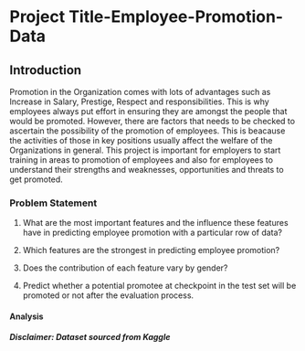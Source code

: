 # Project Title-Employee-Promotion-Data

## Introduction
Promotion in the Organization comes with lots of advantages such as Increase in Salary, Prestige, Respect and responsibilities. This is why employees always put effort in ensuring they are amongst the people that would be promoted. However, there are factors that needs to be checked to ascertain the possibility of the promotion of employees. This is beacause the activities of those in key positions usually affect the welfare of the Organizations in general.
This project is important for employers to start training in areas to promotion of employees and also for employees to understand their strengths and weaknesses, opportunities and threats to get promoted.

### Problem Statement
1. What are the most important features and the influence these features have in predicting employee promotion with a particular row of data?

2. Which features are the strongest in predicting employee promotion?

3. Does the contribution of each feature vary by gender?

4. Predict whether a potential promotee at checkpoint in the test set will be promoted or not after the evaluation process.

#### Analysis


**_Disclaimer:  Dataset sourced from Kaggle_**
